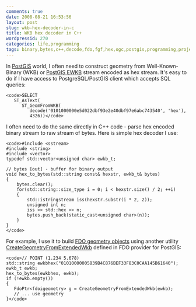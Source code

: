```yaml
---
comments: true
date: 2008-08-21 16:53:56
layout: post
slug: wkb-hex-decoder-in-c
title: WKB hex decoder in C++
wordpressid: 270
categories: life,programming
tags: binary,bytes,c++,decode,fdo,fgf,hex,ogc,postgis,programming,project,stream,wkb
---
```


In [PostGIS](http://www.postgis.org/) world, I often need to construct geometry from Well-Known-Binary (WKB) or [PostGIS EWKB](http://www.postgis.org/documentation/manual-1.3/ch04.html) stream encoded as hex stream. It's easy to do if I have access to PostgreSQL/PostGIS client which accepts SQL queries:

    
    <code>SELECT
       ST_AsText(
          ST_GeomFromWKB(
             decode('0101000000e5d022dbf93e2e40dbf97e6abc743540', 'hex'),
             4326))</code>








I often need to do the same directly in C++ code - parse hex encoded binary stream to raw stream of bytes. Here is simple hex decoder I use:


    
    <code>#include <sstream>
    #include <string>
    #include <vector>
    typedef std::vector<unsigned char> ewkb_t;
    
    // bytes [out] - buffer for binary output
    void hex_to_bytes(std::string const& hexstr, ewkb_t& bytes)
    {
        bytes.clear();
        for(std::string::size_type i = 0; i < hexstr.size() / 2; ++i)
        {                   
            std::istringstream iss(hexstr.substr(i * 2, 2));
            unsigned int n;
            iss >> std::hex >> n;
            bytes.push_back(static_cast<unsigned char>(n));
        }
    }
    </code>








For example, I use it to build [FDO geometry objects](http://trac.osgeo.org/fdo/browser/trunk/Providers/PostGIS/Src/Provider/PgGeometry.h) using another utility [CreateGeometryFromExtendedWkb](http://trac.osgeo.org/fdo/browser/trunk/Providers/PostGIS/Src/Provider/PgGeometry.cpp?rev=3904#L284) defined in FDO provider for PostGIS:

    
    <code>// POINT (1.234 5.678)
    std::string ewkbhex("01010000005839B4C876BEF33F83C0CAA145B61640");
    ewkb_t ewkb;
    hex_to_bytes(ewkbhex, ewkb);
    if (!ewkb.empty())
    {
       FdoPtr<fdoigeometry> g = CreateGeometryFromExtendedWkb(ewkb);
       // ... use geometry
    }</code>




